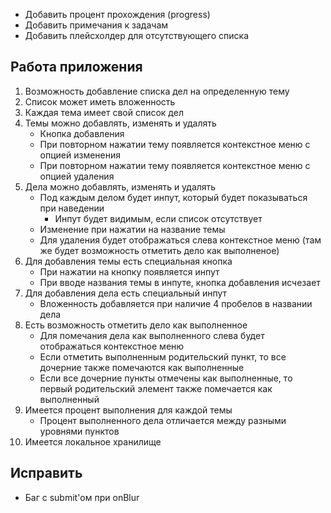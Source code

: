 -   Добавить процент прохождения (progress)
-   Добавить примечания к задачам
-   Добавить плейсхолдер для отсутствующего списка

## Работа приложения

1. Возможность добавление списка дел на определенную тему
2. Список может иметь вложенность
3. Каждая тема имеет свой список дел
4. Темы можно добавлять, изменять и удалять
    - Кнопка добавления
    - При повторном нажатии тему появляется контекстное меню с опцией изменения
    - При повторном нажатии тему появляется контекстное меню с опцией удаления
5. Дела можно добавлять, изменять и удалять
    - Под каждым делом будет инпут, который будет показываться при наведении
        - Инпут будет видимым, если список отсутствует
    - Изменение при нажатии на название темы
    - Для удаления будет отображаться слева контекстное меню (там же будет возможность отметить дело как выполненое)
6. Для добавления темы есть специальная кнопка
    - При нажатии на кнопку появляется инпут
    - При вводе названия темы в инпуте, кнопка добавления исчезает
7. Для добавления дела есть специальный инпут
    - Вложенность добавляется при наличие 4 пробелов в названии дела
8. Есть возможность отметить дело как выполненное
    - Для помечания дела как выполненного слева будет отображаться контекстное меню
    - Если отметить выполненным родительский пункт, то все дочерние также помечаются как выполненные
    - Если все дочерние пункты отмечены как выполненные, то первый родительский элемент также помечается как выполненный
9. Имеется процент выполнения для каждой темы
    - Процент выполненного дела отличается между разными уровнями пунктов
10. Имеется локальное хранилище

## Исправить

-   Баг с submit'ом при onBlur
